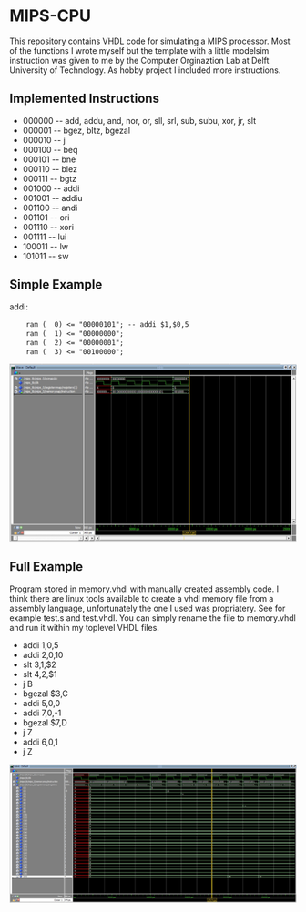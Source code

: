 # MIPS-CPU

This repository contains VHDL code for simulating a MIPS processor. Most of the functions I wrote myself but the template with a little modelsim instruction was given to me by the Computer Orginaztion Lab at Delft University of Technology. As hobby project I included more instructions.

## Implemented Instructions 

* 000000 -- add, addu, and, nor, or, sll, srl, sub, subu, xor, jr, slt
* 000001 -- bgez, bltz, bgezal
* 000010 -- j
* 000100 -- beq
* 000101 -- bne
* 000110 -- blez
* 000111 -- bgtz
* 001000 -- addi
* 001001 -- addiu
* 001100 -- andi
* 001101 -- ori
* 001110 -- xori
* 001111 -- lui
* 100011 -- lw
* 101011 -- sw

## Simple Example

addi:
```
    ram (  0) <= "00000101"; -- addi $1,$0,5
    ram (  1) <= "00000000";
    ram (  2) <= "00000001";
    ram (  3) <= "00100000";
```

![addi](results/addi.jpg)

## Full Example
Program stored in memory.vhdl with manually created assembly code. I think there are linux tools available to create a vhdl memory file from a assembly language, unfortunately the one I used was propriatery. See for example test.s and test.vhdl. You can simply rename the file to memory.vhdl and run it within my toplevel VHDL files.

* addi $1,$0,5
* addi $2,$0,10
* slt $3,$1,$2
* slt $4,$2,$1
* j B
* bgezal $3,C
* addi $5,$0,0
* addi $7,$0,-1
* bgezal $7,D
* j Z
* addi $6,$0,1
* j Z

![mips-program](results/assembly-program.jpg)

